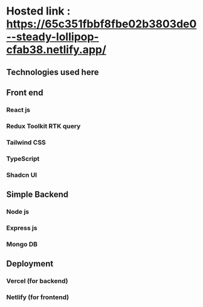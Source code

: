 # Hosted link : https://65c351fbbf8fbe02b3803de0--steady-lollipop-cfab38.netlify.app/

## Technologies used here

## Front end

### React js

### Redux Toolkit RTK query

### Tailwind CSS

### TypeScript

### Shadcn UI

## Simple Backend

### Node js

### Express js

### Mongo DB

## Deployment

### Vercel (for backend)

### Netlify (for frontend)
